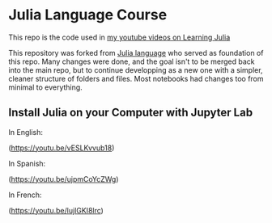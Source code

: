 # Julia Language Course

This repo is the code used in [my youtube videos on Learning Julia](https://www.youtube.com/c/CharlesJansenYouTube/playlists)

This repository was forked from [Julia language](https://github.com/JuliaAcademy/JuliaTutorials) who served as foundation of this repo. Many changes were done, and the goal isn't to be merged back into the main repo, but to continue developping as a new one with a simpler, cleaner structure of folders and files. Most notebooks had changes too from minimal to everything. 


## Install Julia on your Computer with Jupyter Lab

In English:

(https://youtu.be/vESLKvvub18)

In Spanish:

(https://youtu.be/ujpmCoYcZWg)

In French:

(https://youtu.be/lujlGKI8lrc)
